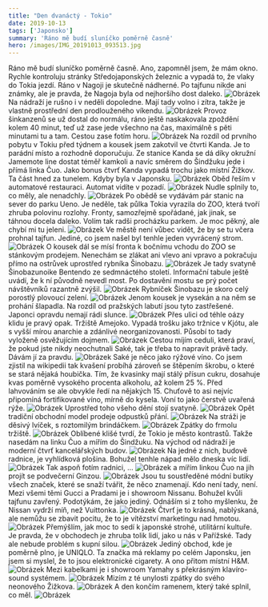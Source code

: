 ```yaml
---
title: "Den dvanáctý - Tokio"
date: 2019-10-13
tags: ['Japonsko']
summary: 'Ráno mě budí sluníčko poměrně časně'
hero: /images/IMG_20191013_093513.jpg
---
```



Ráno mě budí sluníčko poměrně časně. Ano, zapomněl jsem, že mám okno. Rychle kontroluju stránky Středojaponských železnic a vypadá to, že vlaky do Tokia jezdí.
Ráno v Nagoji je skutečně nádherné. Po tajfunu nikde ani známky, ale je pravda, že Nagoja byla od nejhoršího dost daleko.
![Obrázek](/images/IMG_20191013_093513.jpg)
Na nádraží je rušno i v neděli dopoledne. Mají tady volno i zítra, takže je vlastně prostřední den prodlouženého víkendu.
![Obrázek](/images/IMG_20191013_095109.jpg)
Provoz šinkanzenů se už dostal do normálu, ráno ještě naskakovala zpoždění kolem 40 minut, teď už zase jede všechno na čas, maximálně s pěti minutami tu a tam.
Cestou zase fotím horu.
![Obrázek](/images/MVIMG_20191013_112127.jpg)
Na rozdíl od prvního pobytu v Tokiu před týdnem a kousek jsem zakotvil ve čtvrti Kanda. Je to parádní místo a rozhodně doporučuju. Ze stanice Kanda se dá díky okružní Jamemote line dostat téměř kamkoli a navíc směrem do Šindžuku jede i přímá linka Čuo.
Jako bonus čtvrť Kanda vypadá trochu jako místní Žižkov. Ta část hned za tunelem. Kdyby byla v Japonsku.
![Obrázek](/images/DSC02045.JPG)
Oběd řeším v automatové restauraci. Automat vidíte v pozadí.
![Obrázek](/images/DSC02047.JPG)
Nudle splnily to, co měly, ale nenadchly.
![Obrázek](/images/IMG_20191013_124613.jpg)
Po obědě se vydávám pár stanic na sever do parku Ueno. Je neděle, tak půlka Tokia vyrazila do ZOO, která tvoří zhruba polovinu rozlohy. Fronty, samozřejmě spořádané, jak jinak, se táhnou docela daleko.
Volím tak radši procházku parkem. Je moc pěkný, ale chybí mi tu jeleni.
![Obrázek](/images/DSC02049.JPG)
Ve městě není vůbec vidět, že by se tu včera prohnal tajfun. Jediné, co jsem našel byl tenhle jeden vyvrácený strom.
![Obrázek](/images/DSC02050.JPG)
O kousek dál se mísí fronta k bočnímu vchodu do ZOO se stánkovým prodejem. Nenechám se zlákat ani vlevo ani vpravo a pokračuju přímo na ostrůvek uprostřed rybníka Šinobazu.
![Obrázek](/images/DSC02051.JPG)
Je tady svatyně Šinobazunoike Bentendo ze sedmnáctého století. Informační tabule ještě uvádí, že k ní původně nevedl most. Po dostavění mostu se prý počet návštěvníků razantně zvýšil.
![Obrázek](/images/DSC02054.JPG)
Rybníček Šinobazu je skoro celý porostlý plovoucí zelení.
![Obrázek](/images/DSC02061.JPG)
Jenom kousek je vysekán a na něm se prohání šlapadla. Na rozdíl od pražských labutí jsou tyto zastřešené. Japonci opravdu nemají rádi slunce.
![Obrázek](/images/DSC02058.JPG)
Přes ulici od téhle oázy klidu je pravý opak. Tržiště Amejoko. Vypadá trošku jako tržnice v Kjótu, ale s vyšší mírou anarchie a zdánlivé neorganizovanosti. Působí to tady vyloženě osvěžujícím dojmem.
![Obrázek](/images/DSC02063.JPG)
Cestou míjím ceduli, která praví, že pokud jste nikdy neochutnali Saké, tak je třeba to napravit právě tady. Dávám jí za pravdu.
![Obrázek](/images/DSC02066.JPG)
Saké je něco jako rýžové víno. Co jsem zjistil na
wikipedii
tak kvašení probíhá zároveň se štěpením škrobu, o které se stará nějaká houbička. Tím, že kvasinky mají stálý přísun cukru, dosahuje kvas poměrně vysokého procenta alkoholu, až kolem 25 %. Před lahvováním se ale obvykle ředí na nějakých 15. Chuťově to asi nejvíc připomíná fortifikované víno, mírně do kysela. Voní to jako čerstvě uvařená rýže.
![Obrázek](/images/DSC02067.JPG)
Uprostřed toho všeho dění stojí svatyně.
![Obrázek](/images/DSC02069.JPG)
Opět tradiční obchodní model prodeje
odpustků
přání.
![Obrázek](/images/DSC02070.JPG)
Na stráži je děsivý lvíček, s roztomilým brindáčkem.
![Obrázek](/images/DSC02072.JPG)
Zpátky do frmolu tržiště.
![Obrázek](/images/DSC02075.JPG)
Oblíbené klišé tvrdí, že Tokio je město kontrastů. Takže nasedám na linku Čuo a mířím do Šindžuku. Na východ od nádraží je moderní čtvrť kancelářských budov.
![Obrázek](/images/DSC02077.JPG)
Na jedné z nich, budově radnice, je vyhlídková plošina. Bohužel tenhle nápad mělo dneska víc lidí.
![Obrázek](/images/IMG_20191013_164653.jpg)
Tak aspoň fotím radnici, ...
![Obrázek](/images/DSC02079.JPG)
a mířím linkou Čuo na jih projít se podvečerní Ginzou.
![Obrázek](/images/DSC02084.JPG)
Jsou tu soustředěné módní butiky všech značek, které se snaží tvářit, že něco znamenají. Kdo není tady, není. Mezi všemi těmi Gucci a Pradami je i showroom Nissanu. Bohužel kvůli tajfunu zavřený. Podotýkám, že jako jediný. Odnáším si z toho myšlenku, že Nissan vydrží míň, než Vuittonka.
![Obrázek](/images/DSC02087.JPG)
Čtvrť je to krásná, nablýskaná, ale nemůžu se zbavit pocitu, že to je vítězství marketingu nad hmotou.
![Obrázek](/images/DSC02088.JPG)
Přemýšlím, jak moc to sedí k japonské strohé, utilitární kultuře. Je pravda, že v obchodech je zhruba tolik lidí, jako u nás v Pařížské. Tady ale nebude problém s kupní silou.
![Obrázek](/images/DSC02090.JPG)
Jediný obchod, kde je poměrně plno, je UNIQLO. Ta značka má reklamy po celém Japonsku, jen jsem si myslel, že to jsou elektronické cigarety. A ono přitom místní H&M.
![Obrázek](/images/DSC02089.JPG)
Mezi kabelkami je i showroom Yamahy s překrásným klavíro-sound systémem.
![Obrázek](/images/DSC02093.JPG)
Mizím z té unylosti zpátky do svého neonového Žižkova.
![Obrázek](/images/DSC02095.JPG)
A den končím ramenem, který také splnil, co měl.
![Obrázek](/images/IMG_20191013_182949.jpg)